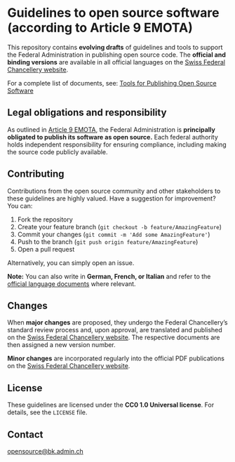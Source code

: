 # Guidelines to open source software (according to Article 9 EMOTA)

This repository contains **evolving drafts** of guidelines and tools to support the Federal Administration in publishing open source code. The **official and binding versions** are available in all official languages on the [Swiss Federal Chancellery website](https://www.bk.admin.ch/bk/de/home/digitale-transformation-ikt-lenkung/bundesarchitektur/open_source_software/hilfsmittel_oss.html).

For a complete list of documents, see:
[Tools for Publishing Open Source Software](docs/index_en.md)

## Legal obligations and responsibility

As outlined in [Article 9 EMOTA](https://www.fedlex.admin.ch/eli/cc/2023/682/de#art_9), the Federal Administration is **principally obligated to publish its software as open source.** Each federal authority holds independent responsibility for ensuring compliance, including making the source code publicly available.

## Contributing

Contributions from the open source community and other stakeholders to these guidelines are highly valued. Have a suggestion for improvement? You can:

1. Fork the repository
2. Create your feature branch (`git checkout -b feature/AmazingFeature`)
3. Commit your changes (`git commit -m 'Add some AmazingFeature'`)
4. Push to the branch (`git push origin feature/AmazingFeature`)
5. Open a pull request

Alternatively, you can simply open an issue.

**Note:** You can also write in **German, French, or Italian** and refer to the [official language documents](https://www.bk.admin.ch/bk/de/home/digitale-transformation-ikt-lenkung/bundesarchitektur/open_source_software/hilfsmittel_oss.html) where relevant.

## Changes

When **major changes** are proposed, they undergo the Federal Chancellery’s standard review process and, upon approval, are translated and published on the [Swiss Federal Chancellery website](https://www.bk.admin.ch/bk/de/home/digitale-transformation-ikt-lenkung/bundesarchitektur/open_source_software/hilfsmittel_oss.html). The respective documents are then assigned a new version number.

**Minor changes** are incorporated regularly into the official PDF publications on the [Swiss Federal Chancellery website](https://www.bk.admin.ch/bk/de/home/digitale-transformation-ikt-lenkung/bundesarchitektur/open_source_software/hilfsmittel_oss.html).

## License

These guidelines are licensed under the **CC0 1.0 Universal license**. For details, see the `LICENSE` file.

## Contact

[opensource@bk.admin.ch](mailto:opensource@bk.admin.ch)
